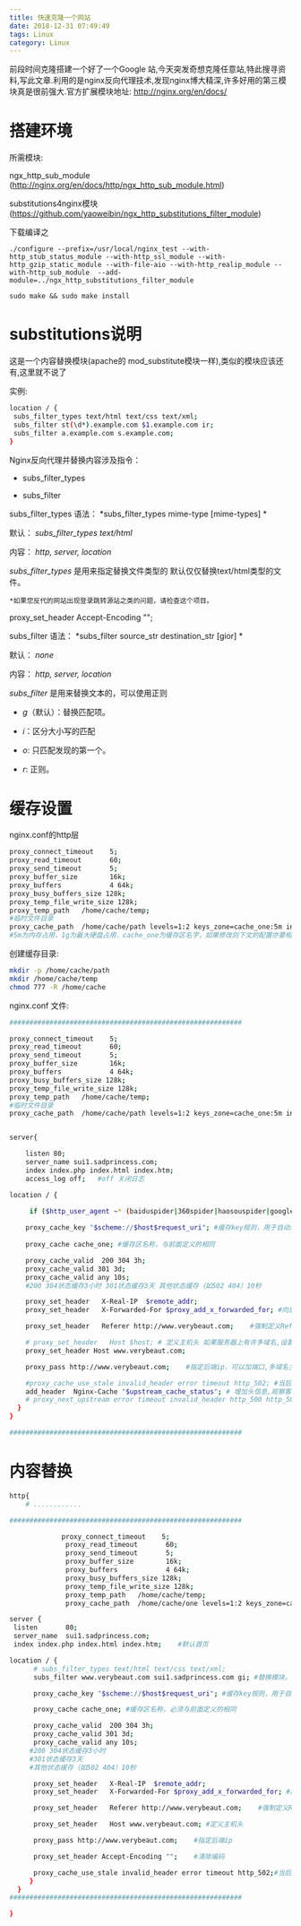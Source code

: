 ```yaml
---
title: 快速克隆一个网站
date: 2018-12-31 07:49:49
tags: Linux
category: Linux
---
```


前段时间克隆搭建一个好了一个Google 站,今天突发奇想克隆任意站,特此搜寻资料,写此文章.利用的是nginx反向代理技术,发现nginx博大精深,许多好用的第三模块真是很前强大.官方扩展模块地址:
http://nginx.org/en/docs/


# 搭建环境

所需模块:

ngx_http_sub_module   (http://nginx.org/en/docs/http/ngx_http_sub_module.html)

substitutions4nginx模块   (https://github.com/yaoweibin/ngx_http_substitutions_filter_module) 

下载编译之

```
./configure --prefix=/usr/local/nginx_test --with-http_stub_status_module --with-http_ssl_module --with-http_gzip_static_module --with-file-aio --with-http_realip_module --with-http_sub_module  --add-module=../ngx_http_substitutions_filter_module

sudo make && sudo make install 
```



# substitutions说明

这是一个内容替换模块(apache的 mod_substitute模块一样),类似的模块应该还有,这里就不说了

实例:

```sh
location / {
 subs_filter_types text/html text/css text/xml; 
 subs_filter st(\d*).example.com $1.example.com ir;
 subs_filter a.example.com s.example.com;
}
```

Nginx反向代理并替换内容涉及指令： 

* subs_filter_types

* subs_filter

subs_filter_types 语法： *subs_filter_types mime-type [mime-types] *

默认： *subs_filter_types text/html*

内容： *http, server, location*

*subs_filter_types* 是用来指定替换文件类型的 默认仅仅替换text/html类型的文件。

`*如果您反代的网站出现登录跳转源站之类的问题，请检查这个项目。`


proxy_set_header Accept-Encoding "";

subs_filter 语法： *subs_filter source_str destination_str [gior] *

默认： *none*

内容： *http, server, location*

*subs_filter* 是用来替换文本的，可以使用正则

* *g*（默认）：替换匹配项。

* *i*：区分大小写的匹配

* *o*: 只匹配发现的第一个。

* *r*: 正则。

# 缓存设置


nginx.conf的http层

```sh
proxy_connect_timeout    5;
proxy_read_timeout       60;
proxy_send_timeout       5;
proxy_buffer_size        16k;
proxy_buffers            4 64k;
proxy_busy_buffers_size 128k;
proxy_temp_file_write_size 128k;
proxy_temp_path   /home/cache/temp;
#临时文件目录
proxy_cache_path  /home/cache/path levels=1:2 keys_zone=cache_one:5m inactive=7d max_size=1g;
#5m为内存占用，1g为最大硬盘占用，cache_one为缓存区名字，如果修改则下文的配置亦要相应修改。
```

创建缓存目录:

```sh
mkdir -p /home/cache/path 
mkdir /home/cache/temp
chmod 777 -R /home/cache
```

nginx.conf 文件:

```sh
##########################################################

proxy_connect_timeout    5;
proxy_read_timeout       60;
proxy_send_timeout       5;
proxy_buffer_size        16k;
proxy_buffers            4 64k;
proxy_busy_buffers_size 128k;
proxy_temp_file_write_size 128k;
proxy_temp_path   /home/cache/temp;
#临时文件目录
proxy_cache_path  /home/cache/path levels=1:2 keys_zone=cache_one:5m inactive=7d max_size=1g;


server{

	listen 80;
	server_name sui1.sadprincess.com;    
	index index.php index.html index.htm;      
	access_log off;   #off 关闭日志

location / {

	 if ($http_user_agent ~* (baiduspider|360spider|haosouspider|googlebot|soso|bing|sogou|yahoo|sohu-search|yodao|YoudaoBot|robozilla|msnbot|MJ12bot|NHN|Twiceler)) {return  403;}
	 
	proxy_cache_key "$scheme://$host$request_uri"; #缓存key规则，用于自动清除缓存。
	
	proxy_cache cache_one; #缓存区名称，与前面定义的相同

	proxy_cache_valid  200 304 3h;
	proxy_cache_valid 301 3d;
	proxy_cache_valid any 10s;
	#200 304状态缓存3小时 301状态缓存3天 其他状态缓存（如502 404）10秒

	proxy_set_header   X-Real-IP  $remote_addr;
	proxy_set_header   X-Forwarded-For $proxy_add_x_forwarded_for; #向后端传递访客ip

	proxy_set_header   Referer http://www.verybeaut.com;    #强制定义Referer，程序验证判断会用到

	# proxy_set_header   Host $host; # 定义主机头 如果服务器上有许多域名,设置具体的域名
	proxy_set_header Host www.verybeaut.com;

	proxy_pass http://www.verybeaut.com;    #指定后端ip，可以加端口,多域名主机设置具体的域名

	#proxy_cache_use_stale invalid_header error timeout http_502; #当后端出现错误、超时、502状态时启用过期缓存，慎用。
	add_header  Nginx-Cache "$upstream_cache_status"; # 增加头信息,观察客户端respoce是否命中
    # proxy_next_upstream error timeout invalid_header http_500 http_502 http_503 http_504;# 出现502-504或错误,会跳过此台服务器访问下一台服务器
  }
}

##########################################################
```

# 内容替换

```sh
http{
	# ............

##########################################################

  			 proxy_connect_timeout    5;
              proxy_read_timeout       60;
              proxy_send_timeout       5;
              proxy_buffer_size        16k;
              proxy_buffers            4 64k;
              proxy_busy_buffers_size 128k;
              proxy_temp_file_write_size 128k;
              proxy_temp_path   /home/cache/temp;
              proxy_cache_path  /home/cache/one levels=1:2 keys_zone=cache_one:3m inactive=7d max_size=1g;

server {
 listen       80;
 server_name  sui1.sadprincess.com;
 index index.php index.html index.htm;    #默认首页

location / {
	  # subs_filter_types text/html text/css text/xml;
	  subs_filter www.verybeaut.com sui1.sadprincess.com gi; #替换模块。

	  proxy_cache_key "$scheme://$host$request_uri"; #缓存key规则，用于自动清除缓存。

	  proxy_cache cache_one; #缓存区名称，必须与前面定义的相同

	  proxy_cache_valid  200 304 3h;
	  proxy_cache_valid 301 3d;
	  proxy_cache_valid any 10s;
	 #200 304状态缓存3小时
	 #301状态缓存3天
	 #其他状态缓存（如502 404）10秒

	  proxy_set_header   X-Real-IP  $remote_addr;
	  proxy_set_header   X-Forwarded-For $proxy_add_x_forwarded_for; #向后端传递访客ip

	  proxy_set_header   Referer http://www.verybeaut.com;    #强制定义Referer，程序验证判断会用到

	  proxy_set_header   Host www.verybeaut.com; #定义主机头

	  proxy_pass http://www.verybeaut.com;    #指定后端ip

	  proxy_set_header Accept-Encoding "";    #清除编码

	  proxy_cache_use_stale invalid_header error timeout http_502;#当后端出现错误、超时、502状态时启用过期缓存
     }
  }
##########################################################

}
```